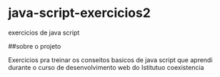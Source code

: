 # java-script-exercicios2
exercicios de java script

##sobre o projeto

Exercicios pra treinar os conseitos basicos de java script que aprendi durante o curso de desenvolvimento web do Istitutuo coexistencia

